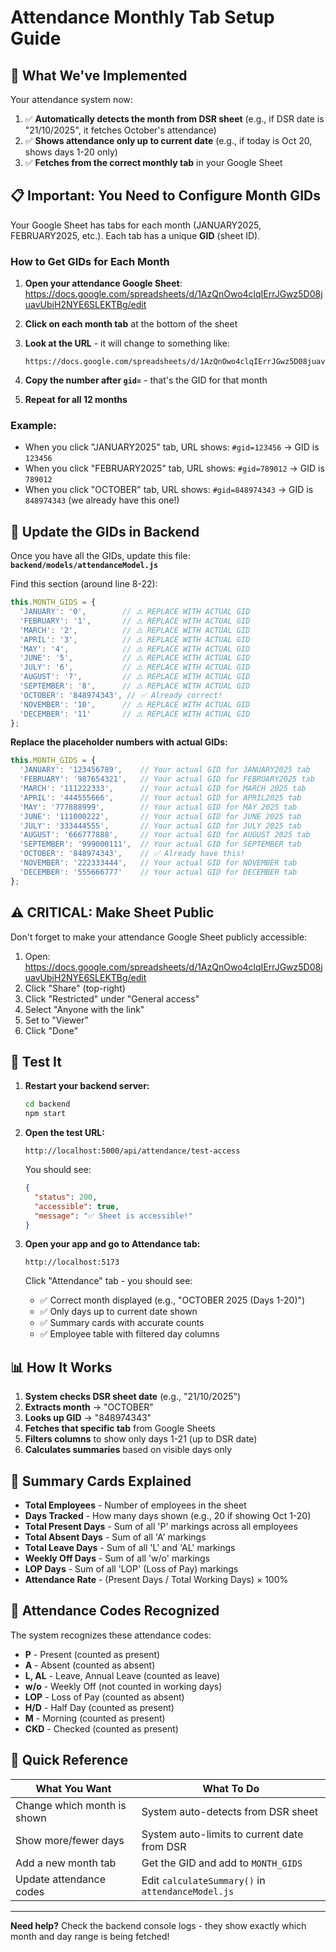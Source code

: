 # Attendance Monthly Tab Setup Guide

## 🎯 What We've Implemented

Your attendance system now:
1. ✅ **Automatically detects the month from DSR sheet** (e.g., if DSR date is "21/10/2025", it fetches October's attendance)
2. ✅ **Shows attendance only up to current date** (e.g., if today is Oct 20, shows days 1-20 only)
3. ✅ **Fetches from the correct monthly tab** in your Google Sheet

## 📋 Important: You Need to Configure Month GIDs

Your Google Sheet has tabs for each month (JANUARY2025, FEBRUARY2025, etc.). Each tab has a unique **GID** (sheet ID).

### How to Get GIDs for Each Month

1. **Open your attendance Google Sheet**: https://docs.google.com/spreadsheets/d/1AzQnOwo4clqIErrJGwz5D08juavUbiH2NYE6SLEKTBg/edit

2. **Click on each month tab** at the bottom of the sheet

3. **Look at the URL** - it will change to something like:
   ```
   https://docs.google.com/spreadsheets/d/1AzQnOwo4clqIErrJGwz5D08juavUbiH2NYE6SLEKTBg/edit#gid=123456789
   ```

4. **Copy the number after `gid=`** - that's the GID for that month

5. **Repeat for all 12 months**

### Example:
- When you click "JANUARY2025" tab, URL shows: `#gid=123456`  → GID is `123456`
- When you click "FEBRUARY2025" tab, URL shows: `#gid=789012` → GID is `789012`
- When you click "OCTOBER" tab, URL shows: `#gid=848974343` → GID is `848974343` (we already have this one!)

## 🔧 Update the GIDs in Backend

Once you have all the GIDs, update this file: **`backend/models/attendanceModel.js`**

Find this section (around line 8-22):

```javascript
this.MONTH_GIDS = {
  'JANUARY': '0',        // ⚠️ REPLACE WITH ACTUAL GID
  'FEBRUARY': '1',       // ⚠️ REPLACE WITH ACTUAL GID
  'MARCH': '2',          // ⚠️ REPLACE WITH ACTUAL GID
  'APRIL': '3',          // ⚠️ REPLACE WITH ACTUAL GID
  'MAY': '4',            // ⚠️ REPLACE WITH ACTUAL GID
  'JUNE': '5',           // ⚠️ REPLACE WITH ACTUAL GID
  'JULY': '6',           // ⚠️ REPLACE WITH ACTUAL GID
  'AUGUST': '7',         // ⚠️ REPLACE WITH ACTUAL GID
  'SEPTEMBER': '8',      // ⚠️ REPLACE WITH ACTUAL GID
  'OCTOBER': '848974343', // ✅ Already correct!
  'NOVEMBER': '10',      // ⚠️ REPLACE WITH ACTUAL GID
  'DECEMBER': '11'       // ⚠️ REPLACE WITH ACTUAL GID
};
```

**Replace the placeholder numbers with actual GIDs:**

```javascript
this.MONTH_GIDS = {
  'JANUARY': '123456789',    // Your actual GID for JANUARY2025 tab
  'FEBRUARY': '987654321',   // Your actual GID for FEBRUARY2025 tab
  'MARCH': '111222333',      // Your actual GID for MARCH 2025 tab
  'APRIL': '444555666',      // Your actual GID for APRIL2025 tab
  'MAY': '777888999',        // Your actual GID for MAY 2025 tab
  'JUNE': '111000222',       // Your actual GID for JUNE 2025 tab
  'JULY': '333444555',       // Your actual GID for JULY 2025 tab
  'AUGUST': '666777888',     // Your actual GID for AUGUST 2025 tab
  'SEPTEMBER': '999000111',  // Your actual GID for SEPTEMBER tab
  'OCTOBER': '848974343',    // ✅ Already have this!
  'NOVEMBER': '222333444',   // Your actual GID for NOVEMBER tab
  'DECEMBER': '555666777'    // Your actual GID for DECEMBER tab
};
```

## ⚠️ CRITICAL: Make Sheet Public

Don't forget to make your attendance Google Sheet publicly accessible:

1. Open: https://docs.google.com/spreadsheets/d/1AzQnOwo4clqIErrJGwz5D08juavUbiH2NYE6SLEKTBg/edit
2. Click "Share" (top-right)
3. Click "Restricted" under "General access"
4. Select "Anyone with the link"
5. Set to "Viewer"
6. Click "Done"

## 🧪 Test It

1. **Restart your backend server:**
   ```bash
   cd backend
   npm start
   ```

2. **Open the test URL:**
   ```
   http://localhost:5000/api/attendance/test-access
   ```
   
   You should see:
   ```json
   {
     "status": 200,
     "accessible": true,
     "message": "✅ Sheet is accessible!"
   }
   ```

3. **Open your app and go to Attendance tab:**
   ```
   http://localhost:5173
   ```
   
   Click "Attendance" tab - you should see:
   - ✅ Correct month displayed (e.g., "OCTOBER 2025 (Days 1-20)")
   - ✅ Only days up to current date shown
   - ✅ Summary cards with accurate counts
   - ✅ Employee table with filtered day columns

## 📊 How It Works

1. **System checks DSR sheet date** (e.g., "21/10/2025")
2. **Extracts month** → "OCTOBER"
3. **Looks up GID** → "848974343"
4. **Fetches that specific tab** from Google Sheets
5. **Filters columns** to show only days 1-21 (up to DSR date)
6. **Calculates summaries** based on visible days only

## 🎨 Summary Cards Explained

- **Total Employees** - Number of employees in the sheet
- **Days Tracked** - How many days shown (e.g., 20 if showing Oct 1-20)
- **Total Present Days** - Sum of all 'P' markings across all employees
- **Total Absent Days** - Sum of all 'A' markings
- **Total Leave Days** - Sum of all 'L' and 'AL' markings
- **Weekly Off Days** - Sum of all 'w/o' markings
- **LOP Days** - Sum of all 'LOP' (Loss of Pay) markings
- **Attendance Rate** - (Present Days / Total Working Days) × 100%

## 🔄 Attendance Codes Recognized

The system recognizes these attendance codes:
- **P** - Present (counted as present)
- **A** - Absent (counted as absent)
- **L, AL** - Leave, Annual Leave (counted as leave)
- **w/o** - Weekly Off (not counted in working days)
- **LOP** - Loss of Pay (counted as absent)
- **H/D** - Half Day (counted as present)
- **M** - Morning (counted as present)
- **CKD** - Checked (counted as present)

## 📝 Quick Reference

| What You Want | What To Do |
|---------------|------------|
| Change which month is shown | System auto-detects from DSR sheet |
| Show more/fewer days | System auto-limits to current date from DSR |
| Add a new month tab | Get the GID and add to `MONTH_GIDS` |
| Update attendance codes | Edit `calculateSummary()` in `attendanceModel.js` |

---

**Need help?** Check the backend console logs - they show exactly which month and day range is being fetched!

